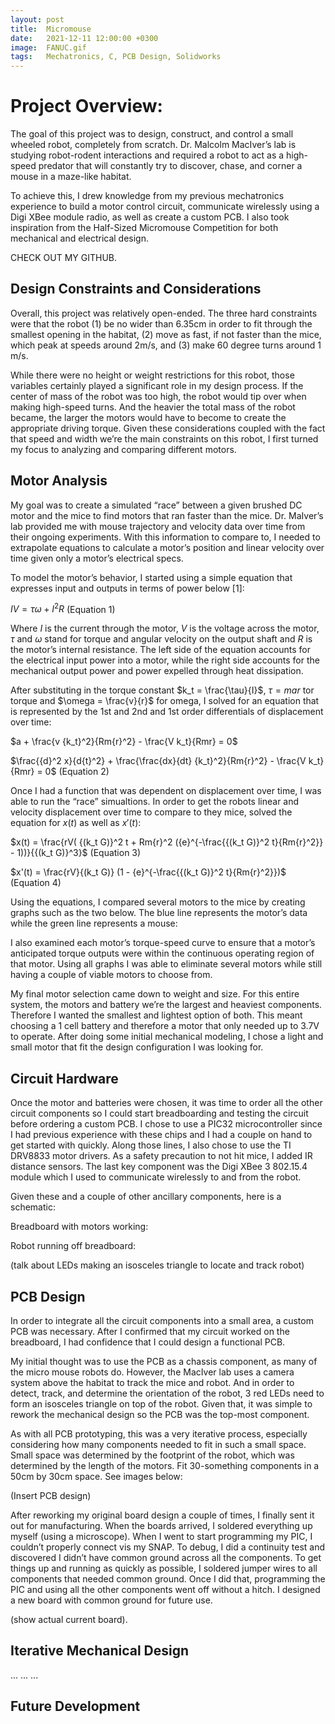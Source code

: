 ```yaml
---
layout: post
title:  Micromouse
date:   2021-12-11 12:00:00 +0300
image:  FANUC.gif
tags:   Mechatronics, C, PCB Design, Solidworks
---
```


# Project Overview:

The goal of this project was to design, construct, and control a small wheeled robot, completely from scratch. Dr. Malcolm MacIver’s lab is studying robot-rodent interactions and required a robot to act as a high-speed predator that will constantly try to discover, chase, and corner a mouse in a maze-like habitat. 

To achieve this, I drew knowledge from my previous mechatronics experience to build a motor control circuit, communicate wirelessly using a Digi XBee module radio, as well as create a custom PCB. I also took inspiration from the Half-Sized Micromouse Competition for both mechanical and electrical design. 

CHECK OUT MY GITHUB.

## Design Constraints and Considerations

Overall, this project was relatively open-ended. The three hard constraints were that the robot (1) be no wider than 6.35cm in order to fit through the smallest opening in the habitat, (2) move as fast, if not faster than the mice, which peak at speeds around 2m/s, and (3) make 60 degree turns around 1 m/s. 

While there were no height or weight restrictions for this robot, those variables certainly played a significant role in my design process. If the center of mass of the robot was too high, the robot would tip over when making high-speed turns. And the heavier the total mass of the robot became, the larger the motors would have to become to create the appropriate driving torque. Given these considerations coupled with the fact that speed and width we’re the main constraints on this robot, I first turned my focus to analyzing and comparing different motors. 

## Motor Analysis

My goal was to create a simulated “race” between a given brushed DC motor and the mice to find motors that ran faster than the mice. Dr. MaIver’s lab provided me with mouse trajectory and velocity data over time from their ongoing experiments. With this information to compare to, I needed to extrapolate equations to calculate a motor’s position and linear velocity over time given only a motor’s electrical specs. 

To model the motor’s behavior, I started using a simple equation that expresses input and outputs in terms of power below [1]:

$IV = \tau \omega + {I}^2 R$		(Equation 1)

Where $I$ is the current through the motor, $V$ is the voltage across the motor, $\tau$ and $\omega$ stand for torque and angular velocity on the output shaft and $R$ is the motor’s internal resistance. The left side of the equation accounts for the electrical input power into a motor, while the right side accounts for the mechanical output power and power expelled through heat dissipation. 

After substituting in the torque constant $k_t = \frac{\tau}{I}$, $\tau = mar$ tor torque and $\omega = \frac{v}{r}$ for omega, I solved for an equation that is represented by the 1st and 2nd and 1st order differentials of displacement over time:

$a + \frac{v {k_t}^2}{Rm{r}^2} - \frac{V k_t}{Rmr} = 0$

$\frac{{d}^2 x}{d{t}^2} + \frac{\frac{dx}{dt} {k_t}^2}{Rm{r}^2} - \frac{V k_t}{Rmr} = 0$	(Equation 2)

Once I had a function that was dependent on displacement over time, I was able to run the “race” simualtions. In order to get the robots linear and velocity displacement over time to compare to they mice, solved the equation for $x(t)$ as well as $x'(t)$:

$x(t) = \frac{rV( {(k_t G)}^2 t + Rm{r}^2 ({e}^{-\frac{{(k_t G)}^2 t}{Rm{r}^2}} - 1))}{{(k_t G)}^3}$	(Equation 3)

$x'(t) = \frac{rV}{(k_t G)} (1 - {e}^{-\frac{{(k_t G)}^2 t}{Rm{r}^2}})$ 	(Equation 4)

Using the equations, I compared several motors to the mice by creating graphs such as the two below. The blue line represents the motor’s data while the green line represents a mouse:


I also examined each motor’s torque-speed curve to ensure that a motor’s anticipated torque outputs were within the continuous operating region of that motor. Using all graphs I was able to eliminate several motors while still having a couple of viable motors to choose from. 

My final motor selection came down to weight and size. For this entire system, the motors and battery we’re the largest and heaviest components. Therefore I wanted the smallest and lightest option of both. This meant choosing a 1 cell battery and therefore a motor that only needed up to 3.7V to operate. After doing some initial mechanical modeling, I chose a light and small motor that fit the design configuration I was looking for. 

## Circuit Hardware

Once the motor and batteries were chosen, it was time to order all the other circuit components so I could start breadboarding and testing the circuit before ordering a custom PCB. I chose to use a PIC32 microcontroller since I had previous experience with these chips and I had a couple on hand to get started with quickly. Along those lines, I also chose to use the TI DRV8833 motor drivers. As a safety precaution to not hit mice, I added IR distance sensors. The last key component was the Digi XBee 3 802.15.4 module which I used to communicate wirelessly to and from the robot. 

Given these and a couple of other ancillary components, here is a schematic:



Breadboard with motors working:



Robot running off breadboard:



(talk about LEDs making an isosceles triangle to locate and track robot)

## PCB Design

In order to integrate all the circuit components into a small area, a custom PCB was necessary. After I confirmed that my circuit worked on the breadboard, I had confidence that I could design a functional PCB. 

My initial thought was to use the PCB as a chassis component, as many of the micro mouse robots do. However, the MacIver lab uses a camera system above the habitat to track the mice and robot. And in order to detect, track, and determine the orientation of the robot, 3 red LEDs need to form an isosceles triangle on top of the robot. Given that, it was simple to rework the mechanical design so the PCB was the top-most component.

As with all PCB prototyping, this was a very iterative process, especially considering how many components needed to fit in such a small space. Small space was determined by the footprint of the robot, which was determined by the length of the motors. Fit 30-something components in a 50cm by 30cm space. See images below:

(Insert PCB design)

After reworking my original board design a couple of times, I finally sent it out for manufacturing. 
When the boards arrived, I soldered everything up myself (using a microscope). When I went to start programming my PIC, I couldn’t properly connect vis my SNAP. To debug, I did a continuity test and discovered I didn’t have common ground across all the components. To get things up and running as quickly as possible, I soldered jumper wires to all components that needed common ground. Once I did that, programming the PIC and using all the other components went off without a hitch. I designed a new board with common ground for future use. 

(show actual current board).


## Iterative Mechanical Design
...
...
... 

## Future Development
